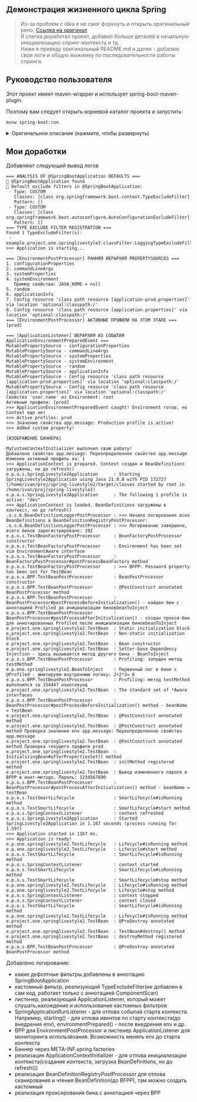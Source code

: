 ## Демонстрация жизненного цикла Spring

>Из-за проблем с idea я не смог форкнуть и открыть оригинальный репо.
>[Ссылка на оригинал](https://github.com/LordDetson/spring-lifecycle)  
>Я слегка доработал проект, добавил больше деталей в начальную инициализацию спринг-контекста и тд.  
>Ниже я приведу оригинальный README.md и далее - добалвю свои логи и общую выжимку по последовательности работы спринга.

## Руководство пользователя  
Этот проект имеет maven-wrapper и использует spring-boot-maven-plugin.

Поэтому вам следует открыть корневой каталог проекта и запустить:

``` 
mvnw spring-boot:run
```

<details>
<summary>Оригинальное описание (нажмите, чтобы развернуть)</summary>
  
И консоль выводит журнал, который наглядно показывает жизненный цикл Spring с использованием инструментов интеграции, предоставляемых Spring Framework.
```
b.b.e.s.TestBeanFactoryPostProcessor     : BeanFactoryPostProcessor constructor
b.b.e.s.TestBeanFactoryPostProcessor     : BeanFactoryPostProcessor#postProcessBeanFactory method
b.b.e.s.TestBeanPostProcessor            : BeanPostProcessor constructor
b.b.e.s.TestBeanPostProcessor            : @PostConstruct annotated BeanPostProcessor method
b.b.example.springlifecycle.TestBean     : Static initialization block
b.b.example.springlifecycle.TestBean     : Non-static initialization block
b.b.example.springlifecycle.TestBean     : Bean constructor
b.b.example.springlifecycle.TestBean     : Setter-base Dependency Injection
b.b.example.springlifecycle.TestBean     : The standard set of *Aware interfaces
b.b.e.s.TestBeanPostProcessor            : BeanPostProcessor#postProcessBeforeInitialization() method - beanName = testBean
b.b.example.springlifecycle.TestBean     : @PostConstruct annotated method
b.b.example.springlifecycle.TestBean     : InitializingBean#afterPropertiesSet() method
b.b.example.springlifecycle.TestBean     : initMethod registered method
b.b.e.s.TestBeanPostProcessor            : BeanPostProcessor#postProcessAfterInitialization() method - beanName = testBean
b.b.e.s.TestSmartLifecycle               : SmartLifecycle#isRunning method
b.b.e.s.TestSmartLifecycle               : SmartLifecycle#start method
b.b.e.s.SpringContextListener            : context refreshed
b.b.e.s.SpringContextListener            : context closed
b.b.e.s.TestSmartLifecycle               : SmartLifecycle#isRunning method
b.b.e.s.TestSmartLifecycle               : SmartLifecycle#stop method
b.b.e.springlifecycle.TestLifecycle      : Lifecycle#isRunning method
b.b.example.springlifecycle.TestBean     : @PreDestroy annotated method
b.b.example.springlifecycle.TestBean     : TestBean#destroy() method
b.b.example.springlifecycle.TestBean     : destroyMethod registered method
b.b.e.s.TestBeanPostProcessor            : @PreDestroy annotated BeanPostProcessor method
```
По умолчанию проект не вызывает методы ApplicationContext#startи ApplicationContext#stop.

Чтобы увидеть, как в этом случае меняется жизненный цикл, вы можете выполнить:
```
mvnw spring-boot:run -D spring-boot.run.arguments=--triggerStartAndStopContext=true
```
Команда добавит в вывод логи:
```
b.b.e.s.SpringContextListener            : context started
b.b.e.s.SpringContextListener            : context stopped
```

Если вы хотите подробнее рассмотреть, как вызываются методы обратного вызова, то вам следует выполнить:
```
mvnw spring-boot:run -D spring-boot.run.arguments=--logging.level.by.babanin.example.springlifecycle=TRACE
```
Консоль выводит лог со стектрейсом вызова метода. Например:
```
b.b.e.s.TestBeanFactoryPostProcessor     : BeanFactoryPostProcessor constructor

by.babanin.example.springlifecycle.TestException: Reached
        at by.babanin.example.springlifecycle.LogUtils.infoWithStacktrace(LogUtils.java:12) ~[classes/:na]
        at by.babanin.example.springlifecycle.TestBeanFactoryPostProcessor.<init>(TestBeanFactoryPostProcessor.java:19) ~[classes/:na]
        at java.base/jdk.internal.reflect.NativeConstructorAccessorImpl.newInstance0(Native Method) ~[na:na]
        at java.base/jdk.internal.reflect.NativeConstructorAccessorImpl.newInstance(NativeConstructorAccessorImpl.java:77) ~[na:na]
        at java.base/jdk.internal.reflect.DelegatingConstructorAccessorImpl.newInstance(DelegatingConstructorAccessorImpl.java:45) ~[na:na]
        at java.base/java.lang.reflect.Constructor.newInstanceWithCaller(Constructor.java:499) ~[na:na]
        at java.base/java.lang.reflect.Constructor.newInstance(Constructor.java:480) ~[na:na]
        at org.springframework.beans.BeanUtils.instantiateClass(BeanUtils.java:197) ~[spring-beans-6.0.4.jar:6.0.4]
        at org.springframework.beans.factory.support.SimpleInstantiationStrategy.instantiate(SimpleInstantiationStrategy.java:87) ~[spring-beans-6.0.4.jar:6.0.4]
        at org.springframework.beans.factory.support.AbstractAutowireCapableBeanFactory.instantiateBean(AbstractAutowireCapableBeanFactory.java:1300) ~[spring-beans-6.0.4.jar:6.0.4]
        at org.springframework.beans.factory.support.AbstractAutowireCapableBeanFactory.createBeanInstance(AbstractAutowireCapableBeanFactory.java:1198) ~[spring-beans-6.0.4.jar:6.0.4]
        at org.springframework.beans.factory.support.AbstractAutowireCapableBeanFactory.doCreateBean(AbstractAutowireCapableBeanFactory.java:561) ~[spring-beans-6.0.4.jar:6.0.4]
        at org.springframework.beans.factory.support.AbstractAutowireCapableBeanFactory.createBean(AbstractAutowireCapableBeanFactory.java:521) ~[spring-beans-6.0.4.jar:6.0.4]
        at org.springframework.beans.factory.support.AbstractBeanFactory.lambda$doGetBean$0(AbstractBeanFactory.java:326) ~[spring-beans-6.0.4.jar:6.0.4]
        at org.springframework.beans.factory.support.DefaultSingletonBeanRegistry.getSingleton(DefaultSingletonBeanRegistry.java:234) ~[spring-beans-6.0.4.jar:6.0.4]
        at org.springframework.beans.factory.support.AbstractBeanFactory.doGetBean(AbstractBeanFactory.java:324) ~[spring-beans-6.0.4.jar:6.0.4]
        at org.springframework.beans.factory.support.AbstractBeanFactory.getBean(AbstractBeanFactory.java:205) ~[spring-beans-6.0.4.jar:6.0.4]
        at org.springframework.context.support.PostProcessorRegistrationDelegate.invokeBeanFactoryPostProcessors(PostProcessorRegistrationDelegate.java:199) ~[spring-context-6.0.4.jar:6.0.4]
        at org.springframework.context.support.AbstractApplicationContext.invokeBeanFactoryPostProcessors(AbstractApplicationContext.java:745) ~[spring-context-6.0.4.jar:6.0.4]
        at org.springframework.context.support.AbstractApplicationContext.refresh(AbstractApplicationContext.java:565) ~[spring-context-6.0.4.jar:6.0.4]
        at org.springframework.boot.SpringApplication.refresh(SpringApplication.java:730) ~[spring-boot-3.0.2.jar:3.0.2]
        at org.springframework.boot.SpringApplication.refreshContext(SpringApplication.java:432) ~[spring-boot-3.0.2.jar:3.0.2]
        at org.springframework.boot.SpringApplication.run(SpringApplication.java:308) ~[spring-boot-3.0.2.jar:3.0.2]
        at org.springframework.boot.SpringApplication.run(SpringApplication.java:1302) ~[spring-boot-3.0.2.jar:3.0.2]
        at org.springframework.boot.SpringApplication.run(SpringApplication.java:1291) ~[spring-boot-3.0.2.jar:3.0.2]
        at by.babanin.example.springlifecycle.SpringLifecycleApplication.main(SpringLifecycleApplication.java:11) ~[classes/:na]
```
</details>

## Мои доработки
Добавляют следующий вывод логов
```
=== ANALYSIS OF @SpringBootApplication DEFAULTS ===
🎯 @SpringBootApplication found
🔧 Default exclude filters in @SpringBootApplication:
 - Type: CUSTOM
   Classes: [class org.springframework.boot.context.TypeExcludeFilter]
   Pattern: []
 - Type: CUSTOM
   Classes: [class org.springframework.boot.autoconfigure.AutoConfigurationExcludeFilter]
   Pattern: []
=== TYPE EXCLUDE FILTER REGISTRATION ===
Found 1 TypeExcludeFilter(s):
 - example.project.one.springlivestyle2.classFilter.LoggingTypeExcludeFilter
>>> Application is starting...

=== [EnvironmentPostProcessor] РАННЯЯ ИЕРАРХИЯ PROPERTYSOURCES ===
1. configurationProperties
2. commandLineArgs
3. systemProperties
4. systemEnvironment
   Пример свойства: JAVA_HOME = null
5. random
6. applicationInfo
7. Config resource 'class path resource [application-prod.properties]' via location 'optional:classpath:/'
8. Config resource 'class path resource [application.properties]' via location 'optional:classpath:/'
=== [EnvironmentPostProcessor] АКТИВНЫЕ ПРОФИЛИ НА ЭТОМ ЭТАПЕ ===
[prod]

=== [ApplicationListener] ИЕРАРХИЯ ИЗ СОБЫТИЯ ApplicationEnvironmentPreparedEvent ===
MutablePropertySource - configurationProperties
MutablePropertySource - commandLineArgs
MutablePropertySource - systemProperties
MutablePropertySource - systemEnvironment
MutablePropertySource - random
MutablePropertySource - applicationInfo
MutablePropertySource - Config resource 'class path resource [application-prod.properties]' via location 'optional:classpath:/'
MutablePropertySource - Config resource 'class path resource [application.properties]' via location 'optional:classpath:/'
Свойство 'user.name' из Environment: root
Активные профили: [prod]
>>> ApplicationEnvironmentPreparedEvent caught! Environment готов, но Context еще нет
>>> Active profiles: prod
>>> Значение свойства app.message: Production profile is active!
>>> Added custom property!

[ИЗОБРАЖЕНИЕ БАННЕРА]

MyCustomContextInitializer выполнил свою работу!
Добавлено свойство app.message: Переопределенное свойство app.message
Изменен активный профиль на: 1
>>> ApplicationContext is prepared. Context создан и BeanDefinitions загружены, но до refresh()
e.p.o.s.SpringLivestyle2Application      : Starting SpringLivestyle2Application using Java 21.0.8 with PID 172727 (/home/ivan/proj/spring-livestyle2/target/classes started by root in /home/ivan/proj/spring-livestyle2)
e.p.o.s.SpringLivestyle2Application      : The following 1 profile is active: "dev"
>>> ApplicationContext is loaded. BeanDefinitions загружены в контекст, но до refresh()
.o.s.b.BeanDefinitionLoggerPostProcessor : >>> Начало логирования всех BeanDefinitions в BeanDefinitionRegistryPostProcessor:
.o.s.b.BeanDefinitionLoggerPostProcessor : >>> Логирование завершено, всего бинов зарегистрировано: 192
e.p.o.s.TestBeanFactoryPostProcessor     : BeanFactoryPostProcessor constructor
e.p.o.s.TestBeanFactoryPostProcessor     : Environment has been set via EnvironmentAware interface
e.p.o.s.TestBeanFactoryPostProcessor     : BeanFactoryPostProcessor#postProcessBeanFactory method
e.p.o.s.TestBeanFactoryPostProcessor     : >>> BFPP: Password property has been set for TestBean
e.p.o.s.BPP.TestBeanPostProcessor        : BeanPostProcessor constructor
e.p.o.s.BPP.TestBeanPostProcessor        : @PostConstruct annotated BeanPostProcessor method
e.p.o.s.BPP.TestBeanPostProcessor        : BeanPostProcessor#postProcessBeforeInitialization() - найден бин с аннотацией Profiled до инициализации биновbeanToInject
e.p.o.s.BPP.TestBeanPostProcessor        : BeanPostProcessor#postProcessAfterInitialization() - создан прокси-бин для аннотированных Profiled после инициализации биновbeanToInject
e.project.one.springlivestyle2.TestBean  : Static initialization block
e.project.one.springlivestyle2.TestBean  : Non-static initialization block
e.project.one.springlivestyle2.TestBean  : Bean constructor
e.project.one.springlivestyle2.TestBean  : Setter-base Dependency Injection - здесь вызывается метод другого бина - BeanToInject
e.p.o.s.BPP.TestBeanPostProcessor        : Profiling: запущен метод testMethod
e.p.one.springlivestyle2.BeanToInject    : Первичный лог в бине с @Profiled - имитируем внутреннюю логику: 2+2*2= 6
e.p.o.s.BPP.TestBeanPostProcessor        : Profiling: метод testMethod выполнился за 154447 наносекунд
e.project.one.springlivestyle2.TestBean  : The standard set of *Aware interfaces
e.p.o.s.BPP.TestBeanPostProcessor        : BeanPostProcessor#postProcessBeforeInitialization() method - beanName = testBean
e.project.one.springlivestyle2.TestBean  : @PostConstruct annotated method
e.project.one.springlivestyle2.TestBean  : @PostConstruct annotated method Проверка значения env app.message: Переопределенное свойство app.message
e.project.one.springlivestyle2.TestBean  : @PostConstruct annotated method Проверка текущего профиля prod
e.project.one.springlivestyle2.TestBean  : InitializingBean#afterPropertiesSet() method
e.project.one.springlivestyle2.TestBean  : initMethod registered method
e.project.one.springlivestyle2.TestBean  : Вывод измененного пароля в BFPP в инит-методе. Пароль: 1234567890
e.p.o.s.BPP.TestBeanPostProcessor        : BeanPostProcessor#postProcessAfterInitialization() method - beanName = testBean
e.p.o.s.TestSmartLifecycle               : SmartLifecycle#isRunning method
e.p.o.s.TestSmartLifecycle               : SmartLifecycle#start method
e.p.o.s.SpringContextListener            : context refreshed
e.p.o.s.SpringLivestyle2Application      : Started SpringLivestyle2Application in 1.167 seconds (process running for 1.597)
>>> Application started in 1167 ms.
>>> Application is ready!
e.p.one.springlivestyle2.TestLifecycle   : Lifecycle#isRunning method
e.p.one.springlivestyle2.TestLifecycle   : Lifecycle#start method
e.p.o.s.TestSmartLifecycle               : SmartLifecycle#isRunning method
e.p.o.s.SpringContextListener            : context started
e.p.o.s.TestSmartLifecycle               : SmartLifecycle#isRunning method
e.p.o.s.TestSmartLifecycle               : SmartLifecycle#stop method
e.p.one.springlivestyle2.TestLifecycle   : Lifecycle#isRunning method
e.p.one.springlivestyle2.TestLifecycle   : Lifecycle#stop method
e.p.o.s.SpringContextListener            : context stopped
e.p.o.s.SpringContextListener            : context closed
e.p.o.s.TestSmartLifecycle               : SmartLifecycle#isRunning method
e.p.one.springlivestyle2.TestLifecycle   : Lifecycle#isRunning method
e.project.one.springlivestyle2.TestBean  : @PreDestroy annotated method
e.project.one.springlivestyle2.TestBean  : TestBean#destroy() method
e.project.one.springlivestyle2.TestBean  : destroyMethod registered method
e.p.o.s.BPP.TestBeanPostProcessor        : @PreDestroy annotated BeanPostProcessor method
```
Добавлено логирование: 
- какие дефолтные фильтры добавлены в аннотацию SpringBootApplication
- кастомный фильтр, реализующий TypeExcludeFilter(не добавлен в сам код, работает только с аннотацией ComponentScan)
- листенер, реализующий ApplicationListener, который может слушать,нахождение и использование кастомных фильтров
- SpringApplicationRunListener - для отлова событий старта контекста. Например, starting() - для отлова ивентов по старту контекста(до внедрения env), environmentPrepared() - после внедрения env и др.
- BPP для EnvironmentPostProcessor и листенер ApplicationListener<ApplicationEnvironmentPreparedEvent> для мониторинга использвоания. Возможность менять env до старта контекста
- Баннер через META-INF.spring.factories
- реализация ApplicationContextInitializer - для отлова инициализации контекста(создание контекста, загрузка BeanDefinitions, но до refresh())
- реализация BeanDefinitionRegistryPostProcessor для отлова сканирования и чтения BeanDefinition(до BFPP), там можно создать кастомный
- реализация проксирования бина с аннотацией через BPP
